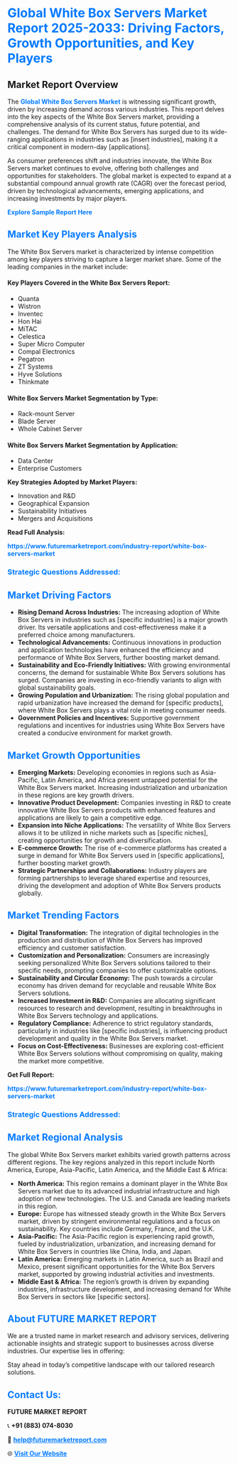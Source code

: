 <h1 style="color: #007BFF;">Global White Box Servers Market Report 2025-2033: Driving Factors, Growth Opportunities, and Key Players</h1>

<section id="overview">
<h2>Market Report Overview</h2>
<p>The <a href="https://www.futuremarketreport.com/industry-report/white-box-servers-market" style="color: #007BFF; text-decoration: none;"><strong>Global White Box Servers Market</strong></a> is witnessing significant growth, driven by increasing demand across various industries. This report delves into the key aspects of the White Box Servers market, providing a comprehensive analysis of its current status, future potential, and challenges. The demand for White Box Servers has surged due to its wide-ranging applications in industries such as [insert industries], making it a critical component in modern-day [applications].</p>
<p>As consumer preferences shift and industries innovate, the White Box Servers market continues to evolve, offering both challenges and opportunities for stakeholders. The global market is expected to expand at a substantial compound annual growth rate (CAGR) over the forecast period, driven by technological advancements, emerging applications, and increasing investments by major players.</p>
</section>

<section id="overview">
<p><a href="https://www.futuremarketreport.com/request-sample/reportId=58915" style="color: #007BFF; text-decoration: none;"><strong>Explore Sample Report Here</strong></a></p>
</section>

<section id="key-players">
<h2 style="color: #007BFF;">Market Key Players Analysis</h2>
<p>The White Box Servers market is characterized by intense competition among key players striving to capture a larger market share. Some of the leading companies in the market include:</p>
<h4>Key Players Covered in the White Box Servers Report:</h4>
<ul><li>Quanta</li><li>Wistron</li><li>Inventec</li><li>Hon Hai</li><li>MiTAC</li><li>Celestica</li><li>Super Micro Computer</li><li>Compal Electronics</li><li>Pegatron</li><li>ZT Systems</li><li>Hyve Solutions</li><li>Thinkmate</li></ul>
<h4>White Box Servers Market Segmentation by Type:</h4>
<ul><li>Rack-mount Server</li><li>Blade Server</li><li>Whole Cabinet Server</li></ul>

<h4>White Box Servers Market Segmentation by Application:</h4>
<ul><li>Data Center</li><li>Enterprise Customers</li></ul>
<p><strong>Key Strategies Adopted by Market Players:</strong></p>
<ul>
<li>Innovation and R&D</li>
<li>Geographical Expansion</li>
<li>Sustainability Initiatives</li>
<li>Mergers and Acquisitions</li>
</ul>
</section>

<section>
<p><strong>Read Full Analysis: </strong></p><a href="https://www.futuremarketreport.com/industry-report/white-box-servers-market" style="color: #007BFF; text-decoration: none;"><strong>https://www.futuremarketreport.com/industry-report/white-box-servers-market</strong></a>
<h3 style="color: #007BFF;">Strategic Questions Addressed:</h3>
</section>

<section id="driving-factors">
<h2 style="color: #007BFF;">Market Driving Factors</h2>
<ul>
<li><strong>Rising Demand Across Industries:</strong> The increasing adoption of White Box Servers in industries such as [specific industries] is a major growth driver. Its versatile applications and cost-effectiveness make it a preferred choice among manufacturers.</li>
<li><strong>Technological Advancements:</strong> Continuous innovations in production and application technologies have enhanced the efficiency and performance of White Box Servers, further boosting market demand.</li>
<li><strong>Sustainability and Eco-Friendly Initiatives:</strong> With growing environmental concerns, the demand for sustainable White Box Servers solutions has surged. Companies are investing in eco-friendly variants to align with global sustainability goals.</li>
<li><strong>Growing Population and Urbanization:</strong> The rising global population and rapid urbanization have increased the demand for [specific products], where White Box Servers plays a vital role in meeting consumer needs.</li>
<li><strong>Government Policies and Incentives:</strong> Supportive government regulations and incentives for industries using White Box Servers have created a conducive environment for market growth.</li>
</ul>
</section>

<section id="growth-opportunities">
<h2 style="color: #007BFF;">Market Growth Opportunities</h2>
<ul>
<li><strong>Emerging Markets:</strong> Developing economies in regions such as Asia-Pacific, Latin America, and Africa present untapped potential for the White Box Servers market. Increasing industrialization and urbanization in these regions are key growth drivers.</li>
<li><strong>Innovative Product Development:</strong> Companies investing in R&D to create innovative White Box Servers products with enhanced features and applications are likely to gain a competitive edge.</li>
<li><strong>Expansion into Niche Applications:</strong> The versatility of White Box Servers allows it to be utilized in niche markets such as [specific niches], creating opportunities for growth and diversification.</li>
<li><strong>E-commerce Growth:</strong> The rise of e-commerce platforms has created a surge in demand for White Box Servers used in [specific applications], further boosting market growth.</li>
<li><strong>Strategic Partnerships and Collaborations:</strong> Industry players are forming partnerships to leverage shared expertise and resources, driving the development and adoption of White Box Servers products globally.</li>
</ul>
</section>

<section id="trending-factors">
<h2 style="color: #007BFF;">Market Trending Factors</h2>
<ul>
<li><strong>Digital Transformation:</strong> The integration of digital technologies in the production and distribution of White Box Servers has improved efficiency and customer satisfaction.</li>
<li><strong>Customization and Personalization:</strong> Consumers are increasingly seeking personalized White Box Servers solutions tailored to their specific needs, prompting companies to offer customizable options.</li>
<li><strong>Sustainability and Circular Economy:</strong> The push towards a circular economy has driven demand for recyclable and reusable White Box Servers solutions.</li>
<li><strong>Increased Investment in R&D:</strong> Companies are allocating significant resources to research and development, resulting in breakthroughs in White Box Servers technology and applications.</li>
<li><strong>Regulatory Compliance:</strong> Adherence to strict regulatory standards, particularly in industries like [specific industries], is influencing product development and quality in the White Box Servers market.</li>
<li><strong>Focus on Cost-Effectiveness:</strong> Businesses are exploring cost-efficient White Box Servers solutions without compromising on quality, making the market more competitive.</li>
</ul>
</section>

<section>
<p><strong>Get Full Report: </strong></p><a href="https://www.futuremarketreport.com/industry-report/white-box-servers-market" style="color: #007BFF; text-decoration: none;"><strong>https://www.futuremarketreport.com/industry-report/white-box-servers-market</strong></a>
<h3 style="color: #007BFF;">Strategic Questions Addressed:</h3>
</section>


<section id="regional-analysis">
<h2 style="color: #007BFF;">Market Regional Analysis</h2>
<p>The global White Box Servers market exhibits varied growth patterns across different regions. The key regions analyzed in this report include North America, Europe, Asia-Pacific, Latin America, and the Middle East & Africa:</p>
<ul>
<li><strong>North America:</strong> This region remains a dominant player in the White Box Servers market due to its advanced industrial infrastructure and high adoption of new technologies. The U.S. and Canada are leading markets in this region.</li>
<li><strong>Europe:</strong> Europe has witnessed steady growth in the White Box Servers market, driven by stringent environmental regulations and a focus on sustainability. Key countries include Germany, France, and the U.K.</li>
<li><strong>Asia-Pacific:</strong> The Asia-Pacific region is experiencing rapid growth, fueled by industrialization, urbanization, and increasing demand for White Box Servers in countries like China, India, and Japan.</li>
<li><strong>Latin America:</strong> Emerging markets in Latin America, such as Brazil and Mexico, present significant opportunities for the White Box Servers market, supported by growing industrial activities and investments.</li>
<li><strong>Middle East & Africa:</strong> The region’s growth is driven by expanding industries, infrastructure development, and increasing demand for White Box Servers in sectors like [specific sectors].</li>
</ul>
</section>

<footer>
<h2 style="color: #007BFF;">About FUTURE MARKET REPORT</h2>
<p>We are a trusted name in market research and advisory services, delivering actionable insights and strategic support to businesses across diverse industries. Our expertise lies in offering:</p>

<p>Stay ahead in today’s competitive landscape with our tailored research solutions.</p>

<h2 style="color: #007BFF;">Contact Us:</h2>
<p><strong>FUTURE MARKET REPORT</strong></p>
<p>📞 <strong>+91 (883) 074-8030</strong></p>
<p>📧 <strong><a href="mailto:help@futuremarketreport.com" style="color: #007BFF;">help@futuremarketreport.com</a></strong></p>
<p>🌐 <strong><a href="https://www.futuremarketreport.com/" style="color: #007BFF;">Visit Our Website</a></strong></p>
</footer>